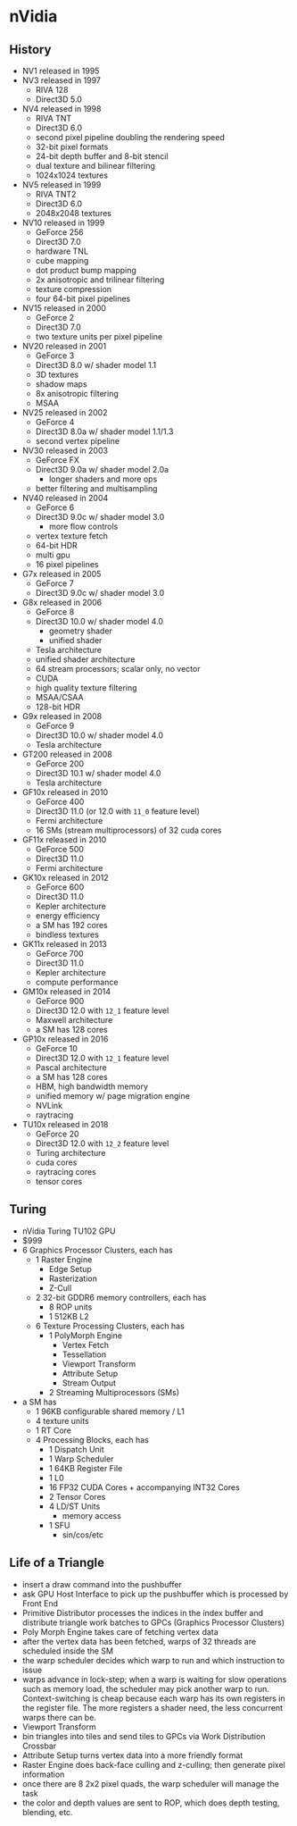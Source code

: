 nVidia
======

## History

- NV1 released in 1995
- NV3 released in 1997
  - RIVA 128
  - Direct3D 5.0
- NV4 released in 1998
  - RIVA TNT
  - Direct3D 6.0
  - second pixel pipeline doubling the rendering speed
  - 32-bit pixel formats
  - 24-bit depth buffer and 8-bit stencil
  - dual texture and bilinear filtering
  - 1024x1024 textures
- NV5 released in 1999
  - RIVA TNT2
  - Direct3D 6.0
  - 2048x2048 textures
- NV10 released in 1999
  - GeForce 256
  - Direct3D 7.0
  - hardware TNL
  - cube mapping
  - dot product bump mapping
  - 2x anisotropic and trilinear filtering
  - texture compression
  - four 64-bit pixel pipelines
- NV15 released in 2000
  - GeForce 2
  - Direct3D 7.0
  - two texture units per pixel pipeline
- NV20 released in 2001
  - GeForce 3
  - Direct3D 8.0 w/ shader model 1.1
  - 3D textures
  - shadow maps
  - 8x anisotropic filtering
  - MSAA
- NV25 released in 2002
  - GeForce 4
  - Direct3D 8.0a w/ shader model 1.1/1.3
  - second vertex pipeline
- NV30 released in 2003
  - GeForce FX
  - Direct3D 9.0a w/ shader model 2.0a
    - longer shaders and more ops
  - better filtering and multisampling
- NV40 released in 2004
  - GeForce 6
  - Direct3D 9.0c w/ shader model 3.0
    - more flow controls
  - vertex texture fetch
  - 64-bit HDR
  - multi gpu
  - 16 pixel pipelines
- G7x released in 2005
  - GeForce 7
  - Direct3D 9.0c w/ shader model 3.0
- G8x released in 2006
  - GeForce 8
  - Direct3D 10.0 w/ shader model 4.0
    - geometry shader
    - unified shader
  - Tesla architecture
  - unified shader architecture
  - 64 stream processors; scalar only, no vector
  - CUDA
  - high quality texture filtering
  - MSAA/CSAA
  - 128-bit HDR
- G9x released in 2008
  - GeForce 9
  - Direct3D 10.0 w/ shader model 4.0
  - Tesla architecture
- GT200 released in 2008
  - GeForce 200
  - Direct3D 10.1 w/ shader model 4.0
  - Tesla architecture
- GF10x released in 2010
  - GeForce 400
  - Direct3D 11.0 (or 12.0 with `11_0` feature level)
  - Fermi architecture
  - 16 SMs (stream multiprocessors) of 32 cuda cores
- GF11x released in 2010
  - GeForce 500
  - Direct3D 11.0
  - Fermi architecture
- GK10x released in 2012
  - GeForce 600
  - Direct3D 11.0
  - Kepler architecture
  - energy efficiency
  - a SM has 192 cores
  - bindless textures
- GK11x released in 2013
  - GeForce 700
  - Direct3D 11.0
  - Kepler architecture
  - compute performance
- GM10x released in 2014
  - GeForce 900
  - Direct3D 12.0 with `12_1` feature level
  - Maxwell architecture
  - a SM has 128 cores
- GP10x released in 2016
  - GeForce 10
  - Direct3D 12.0 with `12_1` feature level
  - Pascal architecture
  - a SM has 128 cores
  - HBM, high bandwidth memory
  - unified memory w/ page migration engine
  - NVLink
  - raytracing
- TU10x released in 2018
  - GeForce 20
  - Direct3D 12.0 with `12_2` feature level
  - Turing architecture
  - cuda cores
  - raytracing cores
  - tensor cores

## Turing

- nVidia Turing TU102 GPU
- $999
- 6 Graphics Processor Clusters, each has
  - 1 Raster Engine
    - Edge Setup
    - Rasterization
    - Z-Cull
  - 2 32-bit GDDR6 memory controllers, each has
    - 8 ROP units
    - 1 512KB L2
  - 6 Texture Processing Clusters, each has
    - 1 PolyMorph Engine
      - Vertex Fetch
      - Tessellation
      - Viewport Transform
      - Attribute Setup
      - Stream Output
    - 2 Streaming Multiprocessors (SMs)
- a SM has
  - 1 96KB configurable shared memory / L1
  - 4 texture units
  - 1 RT Core
  - 4 Processing Blocks, each has
    - 1 Dispatch Unit
    - 1 Warp Scheduler
    - 1 64KB Register File
    - 1 L0
    - 16 FP32 CUDA Cores + accompanying INT32 Cores
    - 2 Tensor Cores
    - 4 LD/ST Units
      - memory access
    - 1 SFU
      - sin/cos/etc

## Life of a Triangle

- insert a draw command into the pushbuffer
- ask GPU Host Interface to pick up the pushbuffer which is processed by Front
  End
- Primitive Distributor processes the indices in the index buffer and
  distribute triangle work batches to GPCs (Graphics Processor Clusters)
- Poly Morph Engine takes care of fetching vertex data
- after the vertex data has been fetched, warps of 32 threads are scheduled
  inside the SM
- the warp scheduler decides which warp to run and which instruction to issue
- warps advance in lock-step; when a warp is waiting for slow operations such
  as memory load, the scheduler may pick another warp to run.
  Context-switching is cheap because each warp has its own registers in the
  register file.  The more registers a shader need, the less concurrent warps
  there can be.
- Viewport Transform
- bin triangles into tiles and send tiles to GPCs via Work Distribution
  Crossbar
- Attribute Setup turns vertex data into a more friendly format
- Raster Engine does back-face culling and z-culling; then generate pixel
  information
- once there are 8 2x2 pixel quads, the warp scheduler will manage the task
- the color and depth values are sent to ROP, which does depth testing,
  blending, etc.
